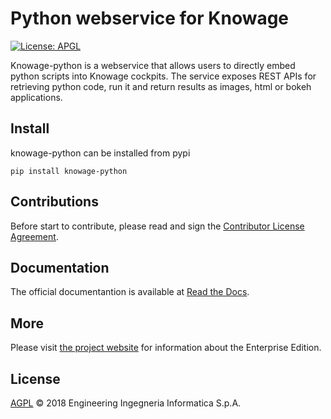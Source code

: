 # Python webservice for Knowage

[![License: APGL](https://img.shields.io/github/license/KnowageLabs/Knowage-Server.svg)](https://opensource.org/licenses/AGPL-3.0)

Knowage-python is a webservice that allows users to directly embed python scripts into Knowage cockpits.
The service exposes REST APIs for retrieving python code, run it and return results as images, html or bokeh applications.

## Install

knowage-python can be installed from pypi
```
pip install knowage-python
```

## Contributions

Before start to contribute, please read and sign the
[Contributor License Agreement](https://www.clahub.com/agreements/KnowageLabs/Knowage-Server).

## Documentation

The official documentantion is available at
[Read the Docs](http://knowage-suite.readthedocs.io/).

## More

Please visit [the project website](http://www.knowage-suite.com) for information
about the Enterprise Edition.

## License

[AGPL](LICENSE) © 2018 Engineering Ingegneria Informatica S.p.A.
